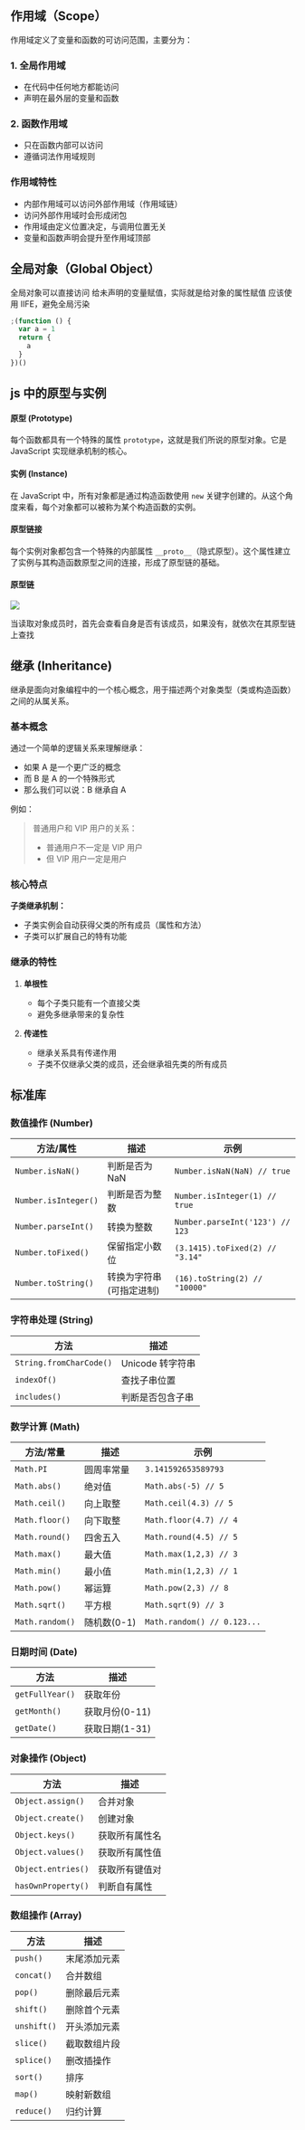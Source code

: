 ## 作用域（Scope）

作用域定义了变量和函数的可访问范围，主要分为：

### 1. 全局作用域

- 在代码中任何地方都能访问
- 声明在最外层的变量和函数

### 2. 函数作用域

- 只在函数内部可以访问
- 遵循词法作用域规则

### 作用域特性

- 内部作用域可以访问外部作用域（作用域链）
- 访问外部作用域时会形成闭包
- 作用域由定义位置决定，与调用位置无关
- 变量和函数声明会提升至作用域顶部

## 全局对象（Global Object）

全局对象可以直接访问
给未声明的变量赋值，实际就是给对象的属性赋值
应该使用 IIFE，避免全局污染

```js
;(function () {
  var a = 1
  return {
    a
  }
})()
```

## js 中的原型与实例

#### 原型 (Prototype)

每个函数都具有一个特殊的属性 `prototype`，这就是我们所说的原型对象。它是 JavaScript 实现继承机制的核心。

#### 实例 (Instance)

在 JavaScript 中，所有对象都是通过构造函数使用 `new` 关键字创建的。从这个角度来看，每个对象都可以被称为某个构造函数的实例。

#### 原型链接

每个实例对象都包含一个特殊的内部属性 `__proto__`（隐式原型）。这个属性建立了实例与其构造函数原型之间的连接，形成了原型链的基础。

#### 原型链

![](https://raw.githubusercontent.com/patty-yang/pic/img/test/202502221009342.png)

当读取对象成员时，首先会查看自身是否有该成员，如果没有，就依次在其原型链上查找

## 继承 (Inheritance)

继承是面向对象编程中的一个核心概念，用于描述两个对象类型（类或构造函数）之间的从属关系。

### 基本概念

通过一个简单的逻辑关系来理解继承：

- 如果 A 是一个更广泛的概念
- 而 B 是 A 的一个特殊形式
- 那么我们可以说：B 继承自 A

例如：

> 普通用户和 VIP 用户的关系：
>
> - 普通用户不一定是 VIP 用户
> - 但 VIP 用户一定是用户

### 核心特点

**子类继承机制：**

- 子类实例会自动获得父类的所有成员（属性和方法）
- 子类可以扩展自己的特有功能

### 继承的特性

1. **单根性**

   - 每个子类只能有一个直接父类
   - 避免多继承带来的复杂性

2. **传递性**
   - 继承关系具有传递作用
   - 子类不仅继承父类的成员，还会继承祖先类的所有成员

<!-- ## 静态方法 (Static Methods)

静态方法和实例方法的区别： -->

## 标准库

### 数值操作 (Number)

| 方法/属性            | 描述                     | 示例                            |
| -------------------- | ------------------------ | ------------------------------- |
| `Number.isNaN()`     | 判断是否为 NaN           | `Number.isNaN(NaN) // true`     |
| `Number.isInteger()` | 判断是否为整数           | `Number.isInteger(1) // true`   |
| `Number.parseInt()`  | 转换为整数               | `Number.parseInt('123') // 123` |
| `Number.toFixed()`   | 保留指定小数位           | `(3.1415).toFixed(2) // "3.14"` |
| `Number.toString()`  | 转换为字符串(可指定进制) | `(16).toString(2) // "10000"`   |

### 字符串处理 (String)

| 方法                    | 描述             |
| ----------------------- | ---------------- |
| `String.fromCharCode()` | Unicode 转字符串 |
| `indexOf()`             | 查找子串位置     |
| `includes()`            | 判断是否包含子串 |

### 数学计算 (Math)

| 方法/常量       | 描述        | 示例                        |
| --------------- | ----------- | --------------------------- |
| `Math.PI`       | 圆周率常量  | `3.141592653589793`         |
| `Math.abs()`    | 绝对值      | `Math.abs(-5) // 5`         |
| `Math.ceil()`   | 向上取整    | `Math.ceil(4.3) // 5`       |
| `Math.floor()`  | 向下取整    | `Math.floor(4.7) // 4`      |
| `Math.round()`  | 四舍五入    | `Math.round(4.5) // 5`      |
| `Math.max()`    | 最大值      | `Math.max(1,2,3) // 3`      |
| `Math.min()`    | 最小值      | `Math.min(1,2,3) // 1`      |
| `Math.pow()`    | 幂运算      | `Math.pow(2,3) // 8`        |
| `Math.sqrt()`   | 平方根      | `Math.sqrt(9) // 3`         |
| `Math.random()` | 随机数(0-1) | `Math.random() // 0.123...` |

### 日期时间 (Date)

| 方法            | 描述           |
| --------------- | -------------- |
| `getFullYear()` | 获取年份       |
| `getMonth()`    | 获取月份(0-11) |
| `getDate()`     | 获取日期(1-31) |

### 对象操作 (Object)

| 方法               | 描述           |
| ------------------ | -------------- |
| `Object.assign()`  | 合并对象       |
| `Object.create()`  | 创建对象       |
| `Object.keys()`    | 获取所有属性名 |
| `Object.values()`  | 获取所有属性值 |
| `Object.entries()` | 获取所有键值对 |
| `hasOwnProperty()` | 判断自有属性   |

### 数组操作 (Array)

| 方法        | 描述         |
| ----------- | ------------ |
| `push()`    | 末尾添加元素 |
| `concat()`  | 合并数组     |
| `pop()`     | 删除最后元素 |
| `shift()`   | 删除首个元素 |
| `unshift()` | 开头添加元素 |
| `slice()`   | 截取数组片段 |
| `splice()`  | 删改插操作   |
| `sort()`    | 排序         |
| `map()`     | 映射新数组   |
| `reduce()`  | 归约计算     |
